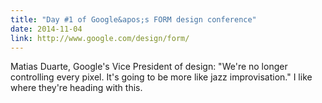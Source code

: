 ```yaml
---
title: "Day #1 of Google&apos;s FORM design conference"
date: 2014-11-04
link: http://www.google.com/design/form/
---
```

 Matias Duarte, Google's Vice President of design: "We're no longer controlling every pixel. It's going to be more like jazz improvisation." I like where they're heading with this.
